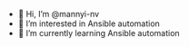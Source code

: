 - 👋 Hi, I’m @mannyi-nv
- 👀 I’m interested in Ansible automation 
- 🌱 I’m currently learning Ansible automation 
<!---
mannyi-nv/mannyi-nv is a ✨ special ✨ repository because its `README.md` (this file) appears on your GitHub profile.
You can click the Preview link to take a look at your changes.
--->
